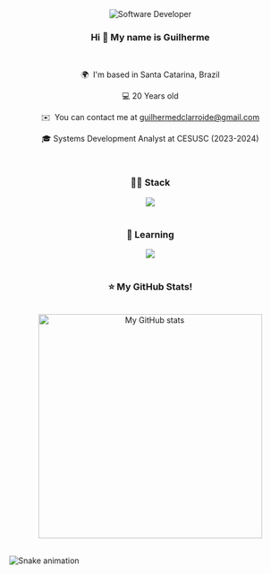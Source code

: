 <div align="center">
  <img src="https://i.pinimg.com/originals/0f/25/e4/0f25e4668c1c7740b5ed41835339d67f.gif" alt="Software Developer">
</div>

<h3 align="center"> Hi 👋 My name is Guilherme </h3>
<br/>

<div align="center">
 
 🌍  I'm based in Santa Catarina, Brazil
 
 💻 20 Years old

 ✉️  You can contact me at [guilhermedclarroide@gmail.com](mailto:guilhermedclarroide@gmail.com)

 🎓 Systems Development Analyst at CESUSC (2023-2024)

 </div>

 <br/>

 <h3 align="center"> 👨‍💻 Stack </h3>

<div align="center">
  <img src="https://skillicons.dev/icons?i=,python,html,css,javascript,nodejs,express,jest,mongodb,mysql,git,npm,postman,figma,vscode,windows" /><br>
</div>

<br/>

 <h3 align="center"> 🧠 Learning </h3>
<div align="center">
  <img src="https://skillicons.dev/icons?i=aws,react" /><br>
</div>

<br/>
  
 <h3 align="center"> ⭐ My GitHub Stats! </h3>
<br/>
<div align="center">
    <img alt="My GitHub stats" src="https://github-readme-stats.vercel.app/api?username=guilhermedcl&show_icons=true&theme=transparent" style="width: 400px; height: auto;" />
</div>

<br/>

![Snake animation](https://github.com/danielbped/danielbped/blob/output/github-contribution-grid-snake.svg)

